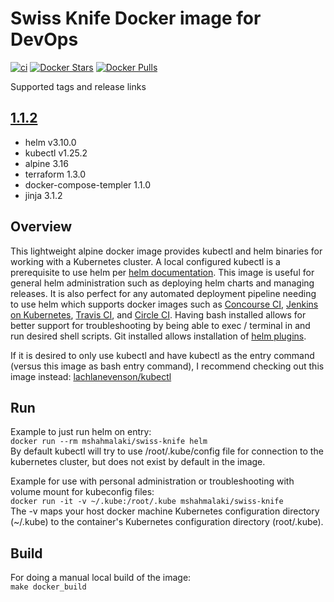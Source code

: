 # Swiss Knife Docker image for DevOps

[![ci](https://github.com/mshahmalaki/swiss-knife/actions/workflows/image-build-push.yaml/badge.svg?branch=main)](https://github.com/mshahmalaki/swiss-knife/actions/workflows/image-build-push.yaml)
[![Docker Stars](https://img.shields.io/docker/stars/mshahmalaki/swiss-knife.svg?style=flat)](https://hub.docker.com/r/mshahmalaki/swiss-knife/)
[![Docker Pulls](https://img.shields.io/docker/pulls/mshahmalaki/swiss-knife.svg?style=flat)](https://hub.docker.com/r/mshahmalaki/swiss-knife/)

Supported tags and release links

## [1.1.2](https://github.com/mshahmalaki/swiss-knife/releases/tag/1.1.2)

* helm v3.10.0
* kubectl v1.25.2
* alpine 3.16
* terraform 1.3.0
* docker-compose-templer 1.1.0
* jinja 3.1.2


## Overview

This lightweight alpine docker image provides kubectl and helm binaries for working with a Kubernetes cluster. A local configured kubectl is a prerequisite to use helm per [helm documentation](https://github.com/kubernetes/helm/blob/master/docs/quickstart.md). This image is useful for general helm administration such as deploying helm charts and managing releases. It is also perfect for any automated deployment pipeline needing to use helm which supports docker images such as [Concourse CI](https://concourse.ci), [Jenkins on Kubernetes](https://kubeapps.com/charts/stable/jenkins), [Travis CI](https://docs.travis-ci.com/user/docker/), and [Circle CI](https://circleci.com/integrations/docker/). Having bash installed allows for better support for troubleshooting by being able to exec / terminal in and run desired shell scripts. Git installed allows installation of [helm plugins](https://github.com/kubernetes/helm/blob/master/docs/plugins.md).

If it is desired to only use kubectl and have kubectl as the entry command (versus this image as bash entry command), I recommend checking out this image instead:
[lachlanevenson/kubectl](https://hub.docker.com/r/lachlanevenson/k8s-kubectl/)

## Run

Example to just run helm on entry:  
`docker run --rm mshahmalaki/swiss-knife helm`  
By default kubectl will try to use /root/.kube/config file for connection to the kubernetes cluster, but does not exist by default in the image.

Example for use with personal administration or troubleshooting with volume mount for kubeconfig files:  
`docker run -it -v ~/.kube:/root/.kube mshahmalaki/swiss-knife`  
The -v maps your host docker machine Kubernetes configuration directory (~/.kube) to the container's Kubernetes configuration directory (root/.kube).

## Build

For doing a manual local build of the image:  
`make docker_build`
